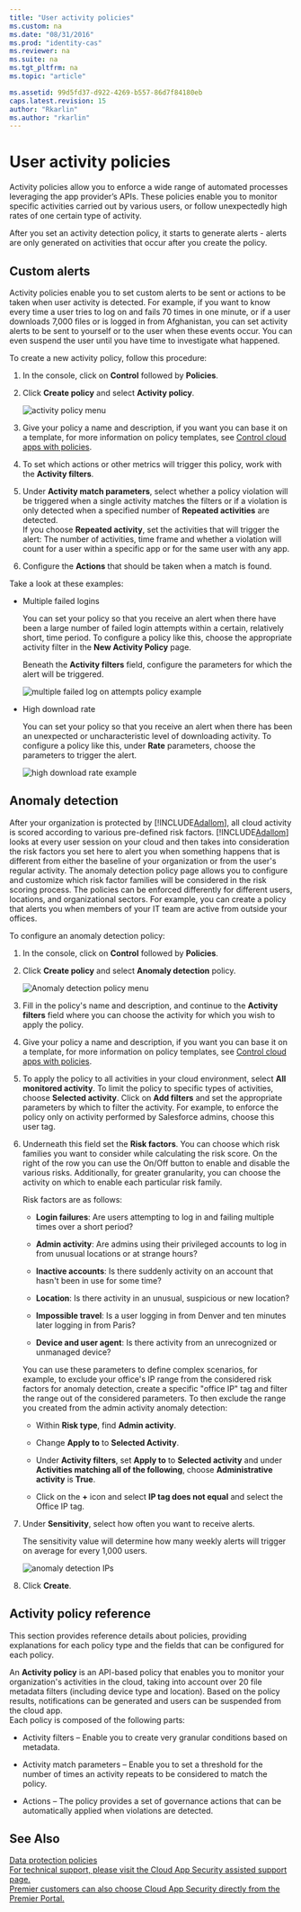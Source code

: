 ```yaml
---
title: "User activity policies"
ms.custom: na
ms.date: "08/31/2016"
ms.prod: "identity-cas"
ms.reviewer: na
ms.suite: na
ms.tgt_pltfrm: na
ms.topic: "article"

ms.assetid: 99d5fd37-d922-4269-b557-86d7f84180eb
caps.latest.revision: 15
author: "Rkarlin"
ms.author: "rkarlin"
---
```

# User activity policies
  Activity policies allow you to enforce a wide range of automated processes leveraging the app provider’s APIs. These policies enable you to monitor specific activities carried out by various users, or follow unexpectedly high rates of one certain type of activity.  
  
  After you set an activity detection policy, it starts to generate alerts - alerts are only generated on activities that occur after you create the policy.
  
  
## Custom alerts  
 Activity policies enable you to set custom alerts to be sent or actions to be taken when user activity is detected. For example, if you want to know every time a user tries to log on and fails 70 times in one minute, or if a user downloads 7,000 files or is logged in from Afghanistan, you can set activity alerts to be sent to yourself or to the user when these events occur. You can even suspend the user until you have time to investigate what happened.  
  
 To create a new activity policy, follow this procedure:  
  
1.  In the console, click on **Control** followed by **Policies**.  
  
2.  Click **Create policy** and select **Activity policy**.  
  
     ![activity policy menu](./media/activity-policy-menu.png "activity policy menu")  
  
3.  Give your policy a name and description, if you want you can base it on a template, for more information on policy templates, see [Control cloud apps with policies](control-cloud-apps-with-policies.md).  
  
4.  To set which actions or other metrics will trigger this policy, work with the **Activity filters**.  
  
5.  Under **Activity match parameters**, select whether a policy violation will be triggered when a single activity matches the filters or if a violation is only detected when a specified number of **Repeated activities** are detected.  
    If you choose **Repeated activity**, set the activities that will trigger the alert: The number of activities, time frame and whether a violation will count for a user within a specific app or for the same user with any app.  
  
6.  Configure the **Actions** that should be taken when a match is found.  
  
 Take a look at these examples:  
  
-   Multiple failed logins  
  
     You can set your policy so that you receive an alert when there have been a large number of failed login attempts within a certain, relatively short, time period. To configure a policy like this, choose the appropriate activity filter in the **New Activity Policy** page.  
  
     Beneath the **Activity filters** field, configure the parameters for which the alert will be triggered.  
  
     ![multiple failed log on attempts policy example](./media/multiple-failed-log-on-attempts-policy-example.png "multiple failed log on attempts policy example")  
  
-   High download rate  
  
     You can set your policy so that you receive an alert when there has been an unexpected or uncharacteristic level of downloading activity. To configure a policy like this, under **Rate** parameters, choose the parameters to trigger the alert.  
  
     ![high download rate example](./media/high-download-rate-example.png "high download rate example")  
  
## Anomaly detection  
 After your organization is protected by [!INCLUDE[Adallom](./includes/adallom_md.md)], all cloud activity is scored according to various pre-defined risk factors. [!INCLUDE[Adallom](./includes/adallom_md.md)] looks at every user session on your cloud and then takes into consideration the risk factors you set here to alert you when something happens that is different from either the baseline of your organization or from the user's regular activity. The anomaly detection policy page allows you to configure and customize which risk factor families will be considered in the risk scoring process. The policies can be enforced differently for different users, locations, and organizational sectors. For example, you can create a policy that alerts you when members of your IT team are active from outside your offices.  
  
 To configure an anomaly detection policy:  
  
1.  In the console, click on **Control** followed by **Policies**.  
  
2.  Click **Create policy** and select **Anomaly detection** policy.  
  
     ![Anomaly detection policy menu](./media/anomaly-detection-policy-menu.png "Anomaly detection policy menu")  
  
3.  Fill in the policy's name and description, and continue to the **Activity filters** field where you can choose the activity for which you wish to apply the policy.  
  
4.  Give your policy a name and description, if you want you can base it on a template, for more information on policy templates, see [Control cloud apps with policies](control-cloud-apps-with-policies.md).  
  
5.  To apply the policy to all activities in your cloud environment, select **All monitored activity**. To limit the policy to specific types of activities, choose **Selected activity**. Click on **Add filters** and set the appropriate parameters by which to filter the activity. For example, to enforce the policy only on activity performed by Salesforce admins, choose this user tag.  
  
6.  Underneath this field set the **Risk factors**. You can choose which risk families you want to consider while calculating the risk score. On the right of the row you can use the On/Off button to enable and disable the various risks. Additionally, for greater granularity, you can choose the activity on which to enable each particular risk family.  
  
     Risk factors are as follows:  
  
    -   **Login failures**: Are users attempting to log in and failing multiple times over a short period?  
  
    -   **Admin activity**: Are admins using their privileged accounts to log in from unusual locations or at strange hours?  
  
    -   **Inactive accounts**: Is there suddenly activity on an account that hasn't been in use for some time?  
  
    -   **Location**: Is there activity in an unusual, suspicious or new location?  
  
    -   **Impossible travel**: Is a user logging in from Denver and ten minutes later logging in from Paris?  
  
    -   **Device and user agent**: Is there activity from an unrecognized or unmanaged device?  
  
     You can use these parameters to define complex scenarios, for example, to exclude your office's IP range from the considered risk factors for anomaly detection, create a specific "office IP" tag and filter the range out of the considered parameters. To then exclude the range you created from the admin activity anomaly detection:  
  
    -   Within **Risk type**, find **Admin activity**.  
  
    -   Change **Apply to** to **Selected Activity**.  
  
    -   Under **Activity filters**, set **Apply to** to **Selected activity** and under **Activities matching all of the following**, choose **Administrative activity** is **True**.  
  
    -   Click on the **+** icon and select  **IP tag does not equal** and select the Office IP tag.  
  
7.  Under **Sensitivity**, select how often you want to receive alerts.  
  
     The sensitivity value will determine how many weekly alerts will trigger on average for every 1,000 users.  
  
     ![anomaly detection IPs](./media/anomaly-detection-ips.png "anomaly detection IPs")  
  
8.  Click **Create**.  
 
  
## Activity policy reference  
  This section provides reference details about policies, providing explanations for each policy type and the fields that can be configured for each policy.  
  
   An **Activity policy** is an API-based policy that enables you to monitor your organization's activities in the cloud, taking into account over 20 file metadata filters (including device type and location). Based on the policy results, notifications can be generated and users can be suspended from the cloud app.   
Each policy is composed of the following parts:  
  
-   Activity filters – Enable you to create very granular conditions based on metadata.  
  
-   Activity match parameters – Enable you to set a threshold for the number of times an activity repeats to be considered to match the policy.  
  
-   Actions – The policy provides a set of governance actions that can be automatically applied when violations are detected.  
## See Also  
 [Data protection policies](data-protection-policies.md)   
 [For technical support, please visit the Cloud App Security assisted support page.](http://support.microsoft.com/oas/default.aspx?prid=16031)   
 [Premier customers can also choose Cloud App Security directly from the Premier Portal.](https://premier.microsoft.com/)  
  
  